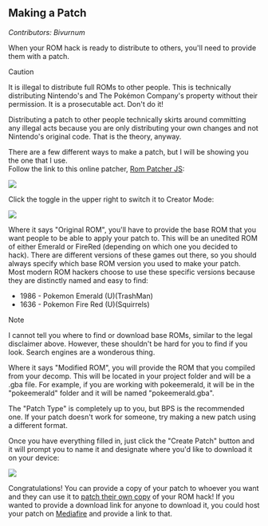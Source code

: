 ## Making a Patch
*Contributors: Bivurnum*

When your ROM hack is ready to distribute to others, you'll need to provide them with a patch.

> [!CAUTION]
> It is illegal to distribute full ROMs to other people. This is technically distributing Nintendo's and The Pokémon Company's property without their permission. It is a prosecutable act. Don't do it!

Distributing a patch to other people technically skirts around committing any illegal acts because you are only distributing your own changes and not Nintendo's original code. That is the theory, anyway.

There are a few different ways to make a patch, but I will be showing you the one that I use.  
Follow the link to this online patcher, [Rom Patcher JS](https://www.marcrobledo.com/RomPatcher.js/):

![](https://github.com/Bivurnum/decomps-resources/blob/main/assets/images/rom_patcher_normal.png)

Click the toggle in the upper right to switch it to Creator Mode:

![](https://github.com/Bivurnum/decomps-resources/blob/main/assets/images/rom_patcher_creator.png)

Where it says "Original ROM", you'll have to provide the base ROM that you want people to be able to apply your patch to. This will be an unedited ROM of either Emerald or FireRed (depending on which one you decided to hack). There are different versions of these games out there, so you should always specify which base ROM version you used to make your patch.  
Most modern ROM hackers choose to use these specific versions because they are distinctly named and easy to find:
* 1986 - Pokemon Emerald (U)(TrashMan)
* 1636 - Pokemon Fire Red (U)(Squirrels)

> [!NOTE]
> I cannot tell you where to find or download base ROMs, similar to the legal disclaimer above. However, these shouldn't be hard for you to find if you look. Search engines are a wonderous thing.

Where it says "Modified ROM", you will provide the ROM that you compiled from your decomp. This will be located in your project folder and will be a .gba file. For example, if you are working with pokeemerald, it will be in the "pokeemerald" folder and it will be named "pokeemerald.gba".

The "Patch Type" is completely up to you, but BPS is the recommended one. If your patch doesn't work for someone, try making a new patch using a different format.

Once you have everything filled in, just click the "Create Patch" button and it will prompt you to name it and designate where you'd like to download it on your device:

![](https://github.com/Bivurnum/decomps-resources/blob/main/assets/images/rom_patcher_creator_filled.png)

Congratulations! You can provide a copy of your patch to whoever you want and they can use it to [patch their own copy](https://github.com/Bivurnum/decomps-resources/wiki/Applying-a-Patch) of your ROM hack! If you wanted to provide a download link for anyone to download it, you could host your patch on [Mediafire](https://www.mediafire.com/) and provide a link to that.

